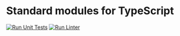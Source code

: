 # Standard modules for TypeScript

[![Run Unit Tests](https://github.com/TypeScriptPlayground/Std/actions/workflows/test.yml/badge.svg)](https://github.com/TypeScriptPlayground/Std/actions/workflows/test.yml)
[![Run Linter](https://github.com/TypeScriptPlayground/Std/actions/workflows/lint.yml/badge.svg)](https://github.com/TypeScriptPlayground/Std/actions/workflows/lint.yml)
